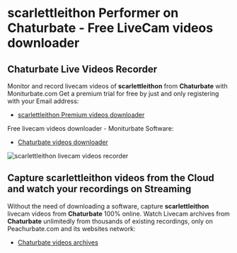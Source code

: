 # scarlettleithon Performer on Chaturbate - Free LiveCam videos downloader

## Chaturbate Live Videos Recorder

Monitor and record livecam videos of **scarlettleithon** from **Chaturbate** with Moniturbate.com
Get a premium trial for free by just and only registering with your Email address:
* [scarlettleithon Premium videos downloader](https://moniturbate.com/request-demo-licence-key.html)

Free livecam videos downloader - Moniturbate Software:
* [Chaturbate videos downloader](https://moniturbate.com/moniturbate-download-software.html)

![scarlettleithon livecam videos recorder](https://peachurnet.com/templates/moniturbate-software.png)


## Capture scarlettleithon videos from the Cloud and watch your recordings on Streaming

Without the need of downloading a software, capture **scarlettleithon** livecam videos from **Chaturbate** 100% online.
Watch Livecam archives from **Chaturbate** unlimitedly from thousands of existing recordings, only on Peachurbate.com and its websites network:
* [Chaturbate videos archives](https://peachurnet.com/)